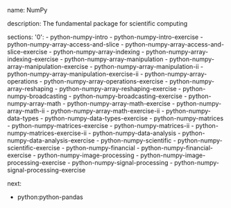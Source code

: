 name: NumPy

description: The fundamental package for scientific computing

sections:
  '0':
    - python-numpy-intro
    - python-numpy-intro-exercise
    - python-numpy-array-access-and-slice
    - python-numpy-array-access-and-slice-exercise
    - python-numpy-array-indexing
    - python-numpy-array-indexing-exercise
    - python-numpy-array-manipulation
    - python-numpy-array-manipulation-exercise
    - python-numpy-array-manipulation-ii
    - python-numpy-array-manipulation-exercise-ii
    - python-numpy-array-operations
    - python-numpy-array-operations-exercise
    - python-numpy-array-reshaping 
    - python-numpy-array-reshaping-exercise
    - python-numpy-broadcasting
    - python-numpy-broadcasting-exercise
    - python-numpy-array-math
    - python-numpy-array-math-exercise
    - python-numpy-array-math-ii
    - python-numpy-array-math-exercise-ii
    - python-numpy-data-types
    - python-numpy-data-types-exercise
    - python-numpy-matrices
    - python-numpy-matrices-exercise
    - python-numpy-matrices-ii
    - python-numpy-matrices-exercise-ii
    - python-numpy-data-analysis
    - python-numpy-data-analysis-exercise
    - python-numpy-scientific
    - python-numpy-scientific-exercise
    - python-numpy-financial
    - python-numpy-financial-exercise
    - python-numpy-image-processing
    - python-numpy-image-processing-exercise
    - python-numpy-signal-processing
    - python-numpy-signal-processing-exercise

next:
  - python:python-pandas